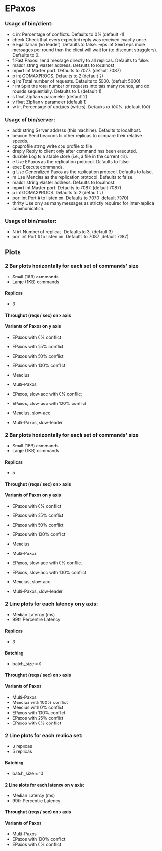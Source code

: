 EPaxos
======


### Usage of bin/client:
- c int
    Percentage of conflicts. Defaults to 0% (default -1)
- check
    Check that every expected reply was received exactly once.
- e    Egalitarian (no leader). Defaults to false.
-eps int
    Send eps more messages per round than the client will wait for (to discount stragglers). Defaults to 0.
- f    Fast Paxos: send message directly to all replicas. Defaults to false.
- maddr string
    Master address. Defaults to localhost
- mport int
    Master port.  Defaults to 7077. (default 7087)
- p int
    GOMAXPROCS. Defaults to 2 (default 2)
- q int
    Total number of requests. Defaults to 5000. (default 5000)
- r int
    Split the total number of requests into this many rounds, and do rounds sequentially. Defaults to 1. (default 1)
- s float
    Zipfian s parameter (default 2)
- v float
    Zipfian v parameter (default 1)
- w int
    Percentage of updates (writes). Defaults to 100%. (default 100)

### Usage of bin/server:
- addr string
    Server address (this machine). Defaults to localhost.
- beacon
    Send beacons to other replicas to compare their relative speeds.
- cpuprofile string
    write cpu profile to file
- dreply
    Reply to client only after command has been executed.
- durable
    Log to a stable store (i.e., a file in the current dir).
- e    Use EPaxos as the replication protocol. Defaults to false.
- exec
    Execute commands.
- g    Use Generalized Paxos as the replication protocol. Defaults to false.
- m    Use Mencius as the replication protocol. Defaults to false.
- maddr string
    Master address. Defaults to localhost.
- mport int
    Master port.  Defaults to 7087. (default 7087)
- p int
    GOMAXPROCS. Defaults to 2 (default 2)
- port int
    Port # to listen on. Defaults to 7070 (default 7070)
- thrifty
    Use only as many messages as strictly required for inter-replica communication.

### Usage of bin/master:
- N int
    Number of replicas. Defaults to 3. (default 3)
- port int
    Port # to listen on. Defaults to 7087 (default 7087)

## Plots

### 2 Bar plots horizontally for each set of commands' size
- Small (16B) commands
- Large (1KB) commands

#### Replicas
- 3

#### Throughut (reqs / sec) on x axis

#### Variants of Paxos on y axis
- EPaxos with 0% conflict
- EPaxos with 25% conflict
- EPaxos with 50% conflict
- EPaxos with 100% conflict
- Mencius
- Multi-Paxos

- EPaxos, slow-acc with 0% conflict
- EPaxos, slow-acc with 100% conflict
- Mencius, slow-acc
- Multi-Paxos, slow-leader

### 2 Bar plots horizontally for each set of commands' size
- Small (16B) commands
- Large (1KB) commands

#### Replicas
- 5

#### Throughut (reqs / sec) on x axis

#### Variants of Paxos on y axis
- EPaxos with 0% conflict
- EPaxos with 25% conflict
- EPaxos with 50% conflict
- EPaxos with 100% conflict
- Mencius
- Multi-Paxos

- EPaxos, slow-acc with 0% conflict
- EPaxos, slow-acc with 100% conflict
- Mencius, slow-acc
- Multi-Paxos, slow-leader

### 2 Line plots for each latency on y axis:
- Median Latency (ms) 
- 99th Percentile Latency

#### Replicas
- 3

#### Batching
- batch_size = 0

#### Throughut (reqs / sec) on x axis

#### Variants of Paxos
- Multi-Paxos
- Mencius with 100% conflict
- Mencius with 0% conflict
- EPaxos with 100% conflict
- EPaxos with 25% conflict
- EPaxos with 0% conflict

### 2 Line plots for each replica set:
- 3 replicas
- 5 replicas

#### Batching
- batch_size = 10

#### 2 Line plots for each latency on y axis:
- Median Latency (ms) 
- 99th Percentile Latency

#### Throughut (reqs / sec) on x axis

#### Variants of Paxos
- Multi-Paxos
- EPaxos with 100% conflict
- EPaxos with 0% conflict

